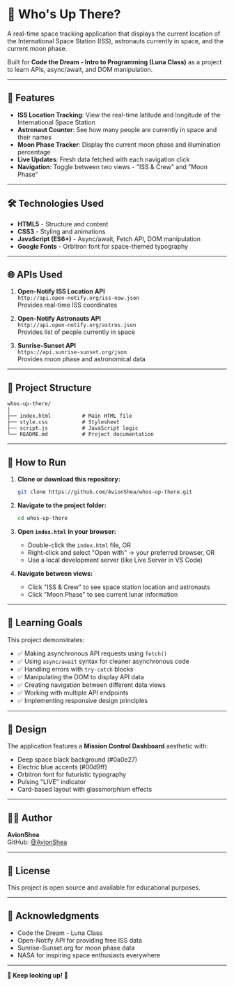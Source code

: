 # 🚀 Who's Up There?

A real-time space tracking application that displays the current location of the International Space Station (ISS), astronauts currently in space, and the current moon phase.

Built for **Code the Dream - Intro to Programming (Luna Class)** as a project to learn APIs, async/await, and DOM manipulation.

---

## 🌟 Features

- **ISS Location Tracking**: View the real-time latitude and longitude of the International Space Station
- **Astronaut Counter**: See how many people are currently in space and their names
- **Moon Phase Tracker**: Display the current moon phase and illumination percentage
- **Live Updates**: Fresh data fetched with each navigation click
- **Navigation**: Toggle between two views - "ISS & Crew" and "Moon Phase"

---

## 🛠️ Technologies Used

- **HTML5** - Structure and content
- **CSS3** - Styling and animations
- **JavaScript (ES6+)** - Async/await, Fetch API, DOM manipulation
- **Google Fonts** - Orbitron font for space-themed typography

---

## 🌐 APIs Used

1. **Open-Notify ISS Location API**  
   `http://api.open-notify.org/iss-now.json`  
   Provides real-time ISS coordinates

2. **Open-Notify Astronauts API**  
   `http://api.open-notify.org/astros.json`  
   Provides list of people currently in space

3. **Sunrise-Sunset API**  
   `https://api.sunrise-sunset.org/json`  
   Provides moon phase and astronomical data

---

## 📂 Project Structure

```
whos-up-there/
│
├── index.html          # Main HTML file
├── style.css           # Stylesheet
├── script.js           # JavaScript logic
└── README.md           # Project documentation
```

---

## 🚀 How to Run

1. **Clone or download this repository:**

   ```bash
   git clone https://github.com/AvionShea/whos-up-there.git
   ```

2. **Navigate to the project folder:**

   ```bash
   cd whos-up-there
   ```

3. **Open `index.html` in your browser:**

   - Double-click the `index.html` file, OR
   - Right-click and select "Open with" → your preferred browser, OR
   - Use a local development server (like Live Server in VS Code)

4. **Navigate between views:**
   - Click "ISS & Crew" to see space station location and astronauts
   - Click "Moon Phase" to see current lunar information

---

## 🎯 Learning Goals

This project demonstrates:

- ✅ Making asynchronous API requests using `fetch()`
- ✅ Using `async/await` syntax for cleaner asynchronous code
- ✅ Handling errors with `try-catch` blocks
- ✅ Manipulating the DOM to display API data
- ✅ Creating navigation between different data views
- ✅ Working with multiple API endpoints
- ✅ Implementing responsive design principles

---

## 🎨 Design

The application features a **Mission Control Dashboard** aesthetic with:

- Deep space black background (#0a0e27)
- Electric blue accents (#00d9ff)
- Orbitron font for futuristic typography
- Pulsing "LIVE" indicator
- Card-based layout with glassmorphism effects

---

## 👨‍💻 Author

**AvionShea**  
GitHub: [@AvionShea](https://github.com/AvionShea)

---

## 📝 License

This project is open source and available for educational purposes.

---

## 🙏 Acknowledgments

- Code the Dream - Luna Class
- Open-Notify API for providing free ISS data
- Sunrise-Sunset.org for moon phase data
- NASA for inspiring space enthusiasts everywhere

---

**🌙 Keep looking up! 🚀**
